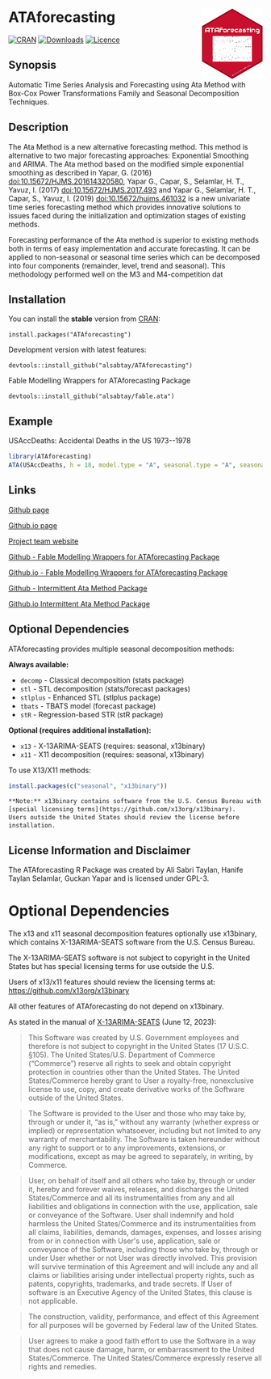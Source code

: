 # ATAforecasting <img src="man/figures/logo.png" align="right" alt="ATAforecasting logo" />

[![CRAN](https://www.r-pkg.org/badges/version/ATAforecasting)](https://cran.r-project.org/package=ATAforecasting)
[![Downloads](https://cranlogs.r-pkg.org/badges/ATAforecasting)](https://cran.r-project.org/package=ATAforecasting)
[![Licence](https://img.shields.io/badge/licence-GPL--3-blue.svg)](https://opensource.org/licenses/GPL-3.0)
## Synopsis

Automatic Time Series Analysis and Forecasting using Ata Method with Box-Cox Power Transformations Family and Seasonal Decomposition Techniques.

## Description

The Ata Method is a new alternative forecasting method. This method is alternative to two major forecasting approaches: Exponential Smoothing and ARIMA.
The Ata method based on the modified simple exponential smoothing as described in Yapar, G. (2016) [doi:10.15672/HJMS.201614320580](https://doi.org/10.15672/HJMS.201614320580), 
Yapar G., Capar, S., Selamlar, H. T., Yavuz, I. (2017) [doi:10.15672/HJMS.2017.493](https://doi.org/10.15672/HJMS.2017.493) and Yapar G., Selamlar, H. T., Capar, S., Yavuz, I. (2019) 
[doi:10.15672/hujms.461032](https://doi.org/10.15672/hujms.461032) is a new univariate time series forecasting method which provides innovative solutions to issues faced during 
the initialization and optimization stages of existing methods.

Forecasting performance of the Ata method is superior to existing methods both in terms of easy implementation and accurate forecasting. 
It can be applied to non-seasonal or seasonal time series which can be decomposed into four components (remainder, level, trend and seasonal).
This methodology performed well on the M3 and M4-competition dat

## Installation

You can install the **stable** version from
[CRAN](https://cran.r-project.org/package=ATAforecasting):

``` 
install.packages("ATAforecasting")
```

Development version with latest features:
```
devtools::install_github("alsabtay/ATAforecasting")
```

Fable Modelling Wrappers for ATAforecasting Package
```
devtools::install_github("alsabtay/fable.ata")
```

## Example

USAccDeaths: Accidental Deaths in the US 1973--1978

``` r
library(ATAforecasting)
ATA(USAccDeaths, h = 18, model.type = "A", seasonal.type = "A", seasonal.model = "stl")
``` 

## Links

[Github page](https://github.com/alsabtay/ATAforecasting)

[Github.io page](https://alsabtay.github.io/ATAforecasting/index.html)

[Project team website](https://atamethod.wordpress.com/)

[Github - Fable Modelling Wrappers for ATAforecasting Package](https://github.com/alsabtay/fable.ata)

[Github.io - Fable Modelling Wrappers for ATAforecasting Package](https://alsabtay.github.io/fable.ata/index.html)

[Github - Intermittent Ata Method Package](https://github.com/alsabtay/intermittentATA)

[Github.io Intermittent Ata Method Package](https://alsabtay.github.io/intermittentATA/index.html)


## Optional Dependencies

ATAforecasting provides multiple seasonal decomposition methods:

**Always available:**
- `decomp` - Classical decomposition (stats package)
- `stl` - STL decomposition (stats/forecast packages)
- `stlplus` - Enhanced STL (stlplus package)
- `tbats` - TBATS model (forecast package)
- `stR` - Regression-based STR (stR package)

**Optional (requires additional installation):**
- `x13` - X-13ARIMA-SEATS (requires: seasonal, x13binary)
- `x11` - X11 decomposition (requires: seasonal, x13binary)

To use X13/X11 methods:
```r
install.packages(c("seasonal", "x13binary"))
```

```
**Note:** x13binary contains software from the U.S. Census Bureau with 
[special licensing terms](https://github.com/x13org/x13binary). 
Users outside the United States should review the license before installation.
```

## License Information and Disclaimer
The ATAforecasting R Package was created by Ali Sabri Taylan, Hanife Taylan Selamlar, Guckan Yapar and is licensed under GPL-3.

Optional Dependencies
=====================
The x13 and x11 seasonal decomposition features optionally use x13binary,
which contains X-13ARIMA-SEATS software from the U.S. Census Bureau.

The X-13ARIMA-SEATS software is not subject to copyright in the United States
but has special licensing terms for use outside the U.S.

Users of x13/x11 features should review the licensing terms at:
https://github.com/x13org/x13binary

All other features of ATAforecasting do not depend on x13binary.

As stated in the manual of
[X-13ARIMA-SEATS](https://web.archive.org/web/20250412173420/https://www2.census.gov/software/x-13arima-seats/x13as/windows/documentation/docx13as.pdf)
(June 12, 2023):

> This Software was created by U.S. Government employees and therefore is not
> subject to copyright in the United States (17 U.S.C. §105). The United
> States/U.S. Department of Commerce (“Commerce”) reserve all rights to seek and
> obtain copyright protection in countries other than the United States. The
> United States/Commerce hereby grant to User a royalty-free, nonexclusive
> license to use, copy, and create derivative works of the Software outside of
> the United States.

> The Software is provided to the User and those who may take by, through or
> under it, “as is,” without any warranty (whether express or implied) or
> representation whatsoever, including but not limited to any warranty of
> merchantability. The Software is taken hereunder without any right to support
> or to any improvements, extensions, or modifications, except as may be agreed
> to separately, in writing, by Commerce.

> User, on behalf of itself and all others who take by, through or under it,
> hereby and forever waives, releases, and discharges the United States/Commerce
> and all its instrumentalities from any and all liabilities and obligations in
> connection with the use, application, sale or conveyance of the Software. User
> shall indemnify and hold harmless the United States/Commerce and its
> instrumentalities from all claims, liabilities, demands, damages, expenses,
> and losses arising from or in connection with User's use, application, sale or
> conveyance of the Software, including those who take by, through or under User
> whether or not User was directly involved. This provision will survive
> termination of this Agreement and will include any and all claims or
> liabilities arising under intellectual property rights, such as patents,
> copyrights, trademarks, and trade secrets. If User of software is an Executive
> Agency of the United States, this clause is not applicable.

> The construction, validity, performance, and effect of this Agreement for all
> purposes will be governed by Federal law of the United States.

> User agrees to make a good faith effort to use the Software in a way that does
> not cause damage, harm, or embarrassment to the United States/Commerce. The
> United States/Commerce expressly reserve all rights and remedies.

